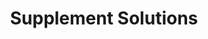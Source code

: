 ---
title: "Supplement Solutions"
url: /christchurch/supplement-solutions/
shop: nutrition supplements
---